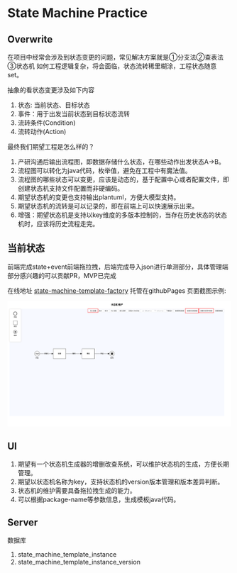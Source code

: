 # State Machine Practice

## Overwrite

在项目中经常会涉及到状态变更的问题，常见解决方案就是①分支法②查表法③状态机
如何工程逻辑复杂，将会面临，状态流转稀里糊涂，工程状态随意set。

抽象的看状态变更涉及如下内容

1. 状态: 当前状态、目标状态
2. 事件：用于出发当前状态到目标状态流转
3. 流转条件(Condition)
4. 流转动作(Action)

最终我们期望工程是怎么样的？

1. 产研沟通后输出流程图，即数据存储什么状态，在哪些动作出发状态A->B。
2. 流程图可以转化为java代码，枚举值，避免在工程中有魔法值。
3. 流程图的哪些状态可以变更，应该是动态的，基于配置中心或者配置文件，即创建状态机支持文件配置而非硬编码。
4. 期望状态机的变更也支持输出plantuml，方便大模型支持。
5. 期望状态机的流转是可以记录的，即在前端上可以快速展示出来。
6. 增强：期望状态机是支持以key维度的多版本控制的，当存在历史状态的状态机时，应该将历史流程走完。


## 当前状态

前端完成state+event前端拖拉拽，后端完成导入json进行单测部分，具体管理端部分感兴趣的可以贡献PR，MVP已完成

在线地址 [state-machine-template-factory](https://boommanpro.github.io/state-machine-template-factory/) 托管在githubPages
页面截图示例:

![img](https://raw.githubusercontent.com/BoomManPro/state-machine-template-factory/main/docs-file/front.png)

## UI

1. 期望有一个状态机生成器的增删改查系统，可以维护状态机的生成，方便长期管理。
2. 期望以状态机名称为key，支持状态机的version版本管理和版本差异判断。
3. 状态机的维护需要具备拖拉拽生成的能力。
4. 可以根据package-name等参数信息，生成模板java代码。

## Server

数据库

1. state_machine_template_instance
2. state_machine_template_instance_version
